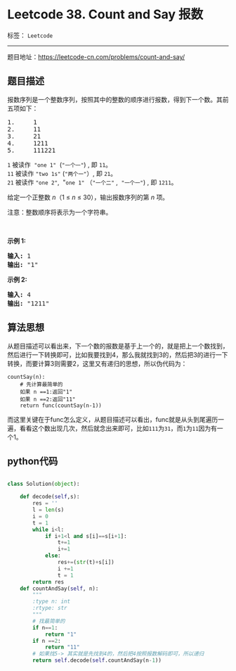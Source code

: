 ﻿# Leetcode 38. Count and Say  报数

标签： `Leetcode`

---  

题目地址：https://leetcode-cn.com/problems/count-and-say/  

## 题目描述  


<p>报数序列是一个整数序列，按照其中的整数的顺序进行报数，得到下一个数。其前五项如下：</p>

<pre>1.     1
2.     11
3.     21
4.     1211
5.     111221
</pre>

<p><code>1</code>&nbsp;被读作&nbsp;&nbsp;<code>"one 1"</code>&nbsp;&nbsp;(<code>"一个一"</code>) , 即&nbsp;<code>11</code>。<br>
<code>11</code> 被读作&nbsp;<code>"two 1s"</code>&nbsp;(<code>"两个一"</code>）, 即&nbsp;<code>21</code>。<br>
<code>21</code> 被读作&nbsp;<code>"one 2"</code>, &nbsp;"<code>one 1"</code>&nbsp;（<code>"一个二"</code>&nbsp;,&nbsp;&nbsp;<code>"一个一"</code>)&nbsp;, 即&nbsp;<code>1211</code>。</p>

<p>给定一个正整数 <em>n</em>（1 ≤&nbsp;<em>n</em>&nbsp;≤ 30），输出报数序列的第 <em>n</em> 项。</p>

<p>注意：整数顺序将表示为一个字符串。</p>

<p>&nbsp;</p>

<p><strong>示例&nbsp;1:</strong></p>

<pre><strong>输入:</strong> 1
<strong>输出:</strong> "1"
</pre>

<p><strong>示例 2:</strong></p>

<pre><strong>输入:</strong> 4
<strong>输出:</strong> "1211"
</pre>  

## 算法思想  

从题目描述可以看出来，下一个数的报数是基于上一个的，就是把上一个数找到，然后进行一下转换即可，比如我要找到4，那么我就找到3的，然后把3的进行一下转换，而要计算3则需要2，这里又有递归的思想，所以伪代码为：  

    countSay(n):
        # 先计算最简单的
        如果 n ==1:返回"1"
        如果 n ==2:返回"11"
        return func(countSay(n-1))

而这里关键在于func怎么定义，从题目描述可以看出，func就是从头到尾遍历一遍，看看这个数出现几次，然后就念出来即可，比如`111`为`31`，而`1`为`11`因为有一个1。  

## python代码   

```python  

class Solution(object):

    def decode(self,s):
        res = ''
        l = len(s)
        i = 0
        t = 1
        while i<l:
            if i+1<l and s[i]==s[i+1]:
                t+=1
                i+=1
            else:
                res+=(str(t)+s[i])
                i +=1
                t = 1
        return res
    def countAndSay(self, n):
        """
        :type n: int
        :rtype: str
        """
        # 找最简单的
        if n==1:
            return "1"
        if n ==2:
            return "11"
        # 如果找5-> 其实就是先找到4的，然后把4按照报数解码即可，所以递归
        return self.decode(self.countAndSay(n-1))

```



